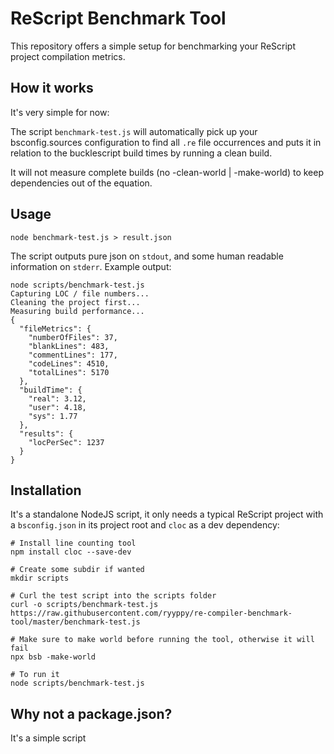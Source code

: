 # ReScript Benchmark Tool

This repository offers a simple setup for benchmarking your ReScript project
compilation metrics.

## How it works

It's very simple for now:

The script `benchmark-test.js` will automatically pick up your bsconfig.sources
configuration to find all `.re` file occurrences and puts it in relation to
the bucklescript build times by running a clean build.

It will not measure complete builds (no -clean-world | -make-world) to keep
dependencies out of the equation.

## Usage

`node benchmark-test.js > result.json`

The script outputs pure json on `stdout`, and some human readable information
on `stderr`. Example output:

```
node scripts/benchmark-test.js
Capturing LOC / file numbers...
Cleaning the project first...
Measuring build performance...
{
  "fileMetrics": {
    "numberOfFiles": 37,
    "blankLines": 483,
    "commentLines": 177,
    "codeLines": 4510,
    "totalLines": 5170
  },
  "buildTime": {
    "real": 3.12,
    "user": 4.18,
    "sys": 1.77
  },
  "results": {
    "locPerSec": 1237
  }
}
```

## Installation

It's a standalone NodeJS script, it only needs a typical ReScript project with a
`bsconfig.json` in its project root and `cloc` as a dev dependency:

```
# Install line counting tool
npm install cloc --save-dev

# Create some subdir if wanted
mkdir scripts

# Curl the test script into the scripts folder
curl -o scripts/benchmark-test.js https://raw.githubusercontent.com/ryyppy/re-compiler-benchmark-tool/master/benchmark-test.js

# Make sure to make world before running the tool, otherwise it will fail
npx bsb -make-world

# To run it
node scripts/benchmark-test.js
```

## Why not a package.json?

It's a simple script
